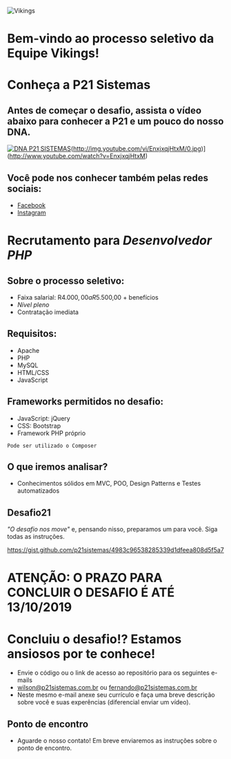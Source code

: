![Vikings](https://i.imgur.com/CF5sgS5.png)

# Bem-vindo ao processo seletivo da Equipe Vikings!

# Conheça a P21 Sistemas

## Antes de começar o desafio, assista o vídeo abaixo para conhecer a P21 e um pouco do nosso DNA.

[![DNA P21 SISTEMAS](http://img.youtube.com/vi/rKKN_w5IiVY/0.jpg)](http://www.youtube.com/watch?v=rKKN_w5IiVY)(http://img.youtube.com/vi/EnxjxqjHtxM/0.jpg)](http://www.youtube.com/watch?v=EnxjxqjHtxM)

## Você pode nos conhecer também pelas redes sociais:

- [Facebook](https://www.facebook.com/p21sistemas/)
- [Instagram](https://www.instagram.com/p21sistemas/)

# Recrutamento para _Desenvolvedor PHP_

## Sobre o processo seletivo:

- Faixa salarial: R$4.000,00 a R$5.500,00 + benefícios
- _Nível pleno_
- Contratação imediata

## Requisitos:
- Apache
- PHP
- MySQL
- HTML/CSS
- JavaScript

## Frameworks permitidos no desafio:
- JavaScript: jQuery
- CSS: Bootstrap
- Framework PHP próprio

`Pode ser utilizado o Composer`

## O que iremos analisar?
- Conhecimentos sólidos em MVC, POO, Design Patterns e Testes automatizados

## Desafio21

_"O desafio nos move"_ e, pensando nisso, preparamos um para você. Siga todas as instruções.

https://gist.github.com/p21sistemas/4983c96538285339d1dfeea808d5f5a7

# ATENÇÃO: O PRAZO PARA CONCLUIR O DESAFIO É ATÉ 13/10/2019

# Concluiu o desafio!? Estamos ansiosos por te conhece!
 * Envie o código ou o link de acesso ao repositório para os seguintes e-mails
 * wilson@p21sistemas.com.br ou fernando@p21sistemas.com.br
 * Neste mesmo e-mail anexe seu currículo e faça uma breve descrição sobre você e suas experências (diferencial enviar um vídeo).
	
## Ponto de encontro
 - Aguarde o nosso contato! Em breve enviaremos as instruções sobre o ponto de encontro.
